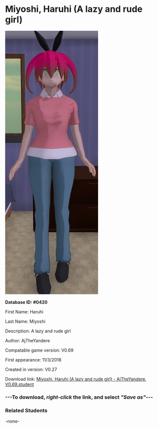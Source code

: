 # Miyoshi, Haruhi (A lazy and rude girl)

<img src="../../Files/Images/Miyoshi, Haruhi (A lazy and rude girl).png" title="Miyoshi, Haruhi (A lazy and rude girl) - AjTheYandere, V0.69">

**Database ID: #0420**

First Name: Haruhi

Last Name: Miyoshi

Description: A lazy and rude girl

Author: AjTheYandere

Compatable game version: V0.69

First appearance: 11/3/2018

Created in version: V0.27

Download link: <a href="https://raw.githubusercontent.com/Arbiter1223/Daigaku-Gurashi-Custom-Students/master/Files/Student%20Files/Miyoshi%2C%20Haruhi%20(A%20lazy%20and%20rude%20girl)%20-%20AjTheYandere%2C%20V0.69.student">Miyoshi, Haruhi (A lazy and rude girl) - AjTheYandere, V0.69.student</a>

### ---**To download, _right-click_ the link, and select _"Save as"_**---

### Related Students

-none-
